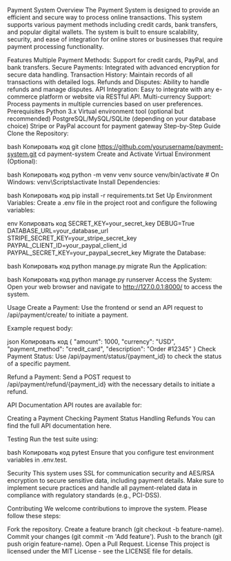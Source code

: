 Payment System
Overview
The Payment System is designed to provide an efficient and secure way to process online transactions. This system supports various payment methods including credit cards, bank transfers, and popular digital wallets. The system is built to ensure scalability, security, and ease of integration for online stores or businesses that require payment processing functionality.

Features
Multiple Payment Methods: Support for credit cards, PayPal, and bank transfers.
Secure Payments: Integrated with advanced encryption for secure data handling.
Transaction History: Maintain records of all transactions with detailed logs.
Refunds and Disputes: Ability to handle refunds and manage disputes.
API Integration: Easy to integrate with any e-commerce platform or website via RESTful API.
Multi-currency Support: Process payments in multiple currencies based on user preferences.
Prerequisites
Python 3.x
Virtual environment tool (optional but recommended)
PostgreSQL/MySQL/SQLite (depending on your database choice)
Stripe or PayPal account for payment gateway
Step-by-Step Guide
Clone the Repository:

bash
Копировать код
git clone https://github.com/yourusername/payment-system.git
cd payment-system
Create and Activate Virtual Environment (Optional):

bash
Копировать код
python -m venv venv
source venv/bin/activate  # On Windows: venv\Scripts\activate
Install Dependencies:

bash
Копировать код
pip install -r requirements.txt
Set Up Environment Variables: Create a .env file in the project root and configure the following variables:

env
Копировать код
SECRET_KEY=your_secret_key
DEBUG=True
DATABASE_URL=your_database_url
STRIPE_SECRET_KEY=your_stripe_secret_key
PAYPAL_CLIENT_ID=your_paypal_client_id
PAYPAL_SECRET_KEY=your_paypal_secret_key
Migrate the Database:

bash
Копировать код
python manage.py migrate
Run the Application:

bash
Копировать код
python manage.py runserver
Access the System: Open your web browser and navigate to http://127.0.0.1:8000/ to access the system.

Usage
Create a Payment: Use the frontend or send an API request to /api/payment/create/ to initiate a payment.

Example request body:

json
Копировать код
{
    "amount": 1000,
    "currency": "USD",
    "payment_method": "credit_card",
    "description": "Order #12345"
}
Check Payment Status: Use /api/payment/status/{payment_id} to check the status of a specific payment.

Refund a Payment: Send a POST request to /api/payment/refund/{payment_id} with the necessary details to initiate a refund.

API Documentation
API routes are available for:

Creating a Payment
Checking Payment Status
Handling Refunds
You can find the full API documentation here.

Testing
Run the test suite using:

bash
Копировать код
pytest
Ensure that you configure test environment variables in .env.test.

Security
This system uses SSL for communication security and AES/RSA encryption to secure sensitive data, including payment details. Make sure to implement secure practices and handle all payment-related data in compliance with regulatory standards (e.g., PCI-DSS).

Contributing
We welcome contributions to improve the system. Please follow these steps:

Fork the repository.
Create a feature branch (git checkout -b feature-name).
Commit your changes (git commit -m 'Add feature').
Push to the branch (git push origin feature-name).
Open a Pull Request.
License
This project is licensed under the MIT License - see the LICENSE file for details.

